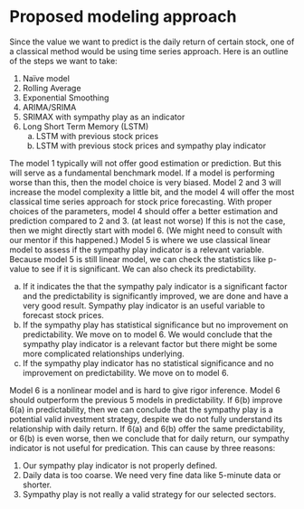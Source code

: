 # Proposed modeling approach
Since the value we want to predict is the daily return of certain stock, one of a classical method would be using time series approach. 
Here is an outline of the steps we want to take:
1.	Naïve model
2.	Rolling Average
3.	Exponential Smoothing
4.	ARIMA/SRIMA
5.	SRIMAX with sympathy play as an indicator
6.	Long Short Term Memory (LSTM)
    <ol type="a">
        <li>LSTM with previous stock prices</li>
        <li>LSTM with previous stock prices and sympathy play indicator</li>
    </ol>
The model 1 typically will not offer good estimation or prediction. But this will serve as a fundamental benchmark model. If a model is performing worse than this, then the model choice is very biased.
Model 2 and 3 will increase the model complexity a little bit, and the model 4 will offer the most classical time series approach for stock price forecasting. With proper choices of the parameters, model 4 should offer a better estimation and prediction compared to 2 and 3. (at least not worse) If this is not the case, then we might directly start with model 6. (We might need to consult with our mentor if this happened.) 
Model 5 is where we use classical linear model to assess if the sympathy play indicator is a relevant variable. Because model 5 is still linear model, we can check the statistics like p-value to see if it is significant. We can also check its predictability. 
<ol type="a">
    <li>If it indicates the that the sympathy paly indicator is a significant factor and the predictability is significantly improved, we are done and have a very good result. Sympathy play indicator is an useful variable to forecast stock prices.</li>
    <li>If the sympathy play has statistical significance but no improvement on predictability. We move on to model 6. We would conclude that the sympathy play indicator is a relevant factor but there might be some more complicated relationships underlying.</li>
    <li>If the sympathy play indicator has no statistical significance and no improvement on predictability. We move on to model 6.</li>
</ol>
Model 6 is a nonlinear model and is hard to give rigor inference. Model 6 should outperform the previous 5 models in predictability. If 6(b) improve 6(a) in predictability, then we can conclude that the sympathy play is a potential valid investment strategy, despite we do not fully understand its relationship with daily return. If 6(a) and 6(b) offer the same predictability, or 6(b) is even worse, then we conclude that for daily return, our sympathy indicator is not useful for predication. This can cause by three reasons:

1.	Our sympathy play indicator is not properly defined.
2.	Daily data is too coarse. We need very fine data like 5-minute data or shorter.
3.	Sympathy play is not really a valid strategy for our selected sectors. 
